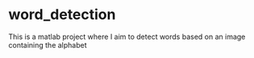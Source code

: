 # word_detection

This is a matlab project where I aim to detect words based on an image containing the alphabet
